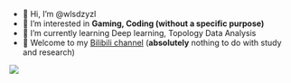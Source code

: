 - 👋 Hi, I’m @wlsdzyzl
- 👀 I’m interested in **Gaming, Coding (without a specific purpose)**
- 🌱 I’m currently learning Deep learning, Topology Data Analysis
- 💞️ Welcome to my [Bilibili channel](https://space.bilibili.com/275872287?spm_id_from=444.41.0.0) (**absolutely** nothing to do with study and research)

<!---
wlsdzyzl/wlsdzyzl is a ✨ special ✨ repository because its `README.md` (this file) appears on your GitHub profile.
You can click the Preview link to take a look at your changes.
--->
![](https://github-readme-stats.vercel.app/api?username=wlsdzyzl&hide=contribs,prs,issues&show_icons=true&theme=dracula&count_private=true)
